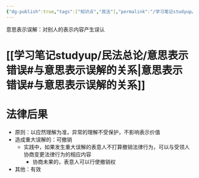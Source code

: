 ```yaml
---
{"dg-publish":true,"tags":["知识点","民法"],"permalink":"/学习笔记studyup/民法总论/意思表示误解/","dgPassFrontmatter":true,"created":"2024-11-17T17:49:45.655+08:00","updated":"2024-11-23T16:55:39.832+08:00"}
---
```


意思表示误解：对别人的表示内容产生误认
# [[学习笔记studyup/民法总论/意思表示错误#与意思表示误解的关系\|意思表示错误#与意思表示误解的关系]]
# 法律后果
- 原则：以应然理解为准，异常的理解不受保护，不影响表示价值
- 造成重大误解的：可撤销
	- 实践中，如果发生重大误解的表意人不打算撤销法律行为，可以与受领人协商变更法律行为的相应内容
		- 协商未果的，表意人可以行使撤销权
- 其他：有效